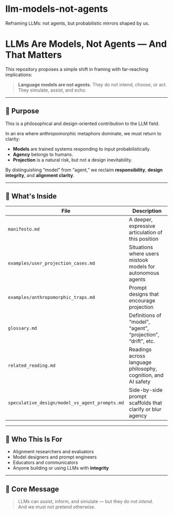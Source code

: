 # llm-models-not-agents
Reframing LLMs: not agents, but probabilistic mirrors shaped by us.

# LLMs Are Models, Not Agents — And That Matters

This repository proposes a simple shift in framing with far-reaching implications:

> **Language models are not agents.**
> They do not intend, choose, or act.  
> They simulate, assist, and echo.

---

## 🧭 Purpose

This is a philosophical and design-oriented contribution to the LLM field.

In an era where anthropomorphic metaphors dominate, we must return to clarity:  
- **Models** are trained systems responding to input probabilistically.  
- **Agency** belongs to humans.  
- **Projection** is a natural risk, but not a design inevitability.

By distinguishing “model” from “agent,” we reclaim **responsibility**, **design integrity**, and **alignment clarity**.

---

## 📘 What's Inside

| File | Description |
|------|-------------|
| `manifesto.md` | A deeper, expressive articulation of this position |
| `examples/user_projection_cases.md` | Situations where users mistook models for autonomous agents |
| `examples/anthropomorphic_traps.md` | Prompt designs that encourage projection |
| `glossary.md` | Definitions of “model”, “agent”, “projection”, “drift”, etc. |
| `related_reading.md` | Readings across language philosophy, cognition, and AI safety |
| `speculative_design/model_vs_agent_prompts.md` | Side-by-side prompt scaffolds that clarify or blur agency |

---

## 🎯 Who This Is For

- Alignment researchers and evaluators  
- Model designers and prompt engineers  
- Educators and communicators  
- Anyone building or using LLMs with **integrity**

---

## 🧩 Core Message

> LLMs can assist, inform, and simulate — but they do not *intend*.  
> And we must not pretend otherwise.

